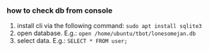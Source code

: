 ### how to check db from console
1. install cli via the following command: `sudo apt install sqlite3`
2. open database. E.g.: `open /home/ubuntu/tbot/lonesomejan.db`
3. select data. E.g.: `SELECT * FROM user;`

